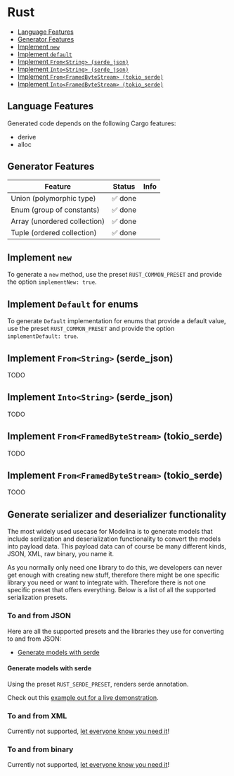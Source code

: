 # Rust

<!-- toc is generated with GitHub Actions do not remove toc markers -->

<!-- toc -->

- [Language Features](#language-features)
- [Generator Features](#generator-features)
- [Implement `new`](#implement-new)
- [Implement `default`](#implement-default)
- [Implement `From<String> (serde_json)`](#implement-from_json_string)
- [Implement `Into<String> (serde_json)`](#implement-to_json_stringn)
- [Implement `From<FramedByteStream> (tokio_serde)`](#implement-from-framed-byte-stream)
- [Implement `Into<FramedByteStream> (tokio_serde)`](#implement-into-framed-byte-stream)
<!-- tocstop -->

## Language Features

Generated code depends on the following Cargo features:

- derive
- alloc

## Generator Features


| **Feature**                  | **Status**    | **Info**                                                                              |
|------------------------------|---------------|---------------------------------------------------------------------------------------|
| Union (polymorphic type)     | ✅ done        |                                                                                       |
| Enum (group of constants)    | ✅ done        |                                                                                       |
| Array (unordered collection) | ✅ done        |                                                                                       |
| Tuple (ordered collection)   |  ✅ done       |                                                                                       |


## Implement `new`

To generate a `new` method, use the preset `RUST_COMMON_PRESET` and provide the option `implementNew: true`.

## Implement `Default` for enums

To generate `Default` implementation for enums that provide a default value, use the preset `RUST_COMMON_PRESET` and provide the option `implementDefault: true`.

## Implement `From<String>` (serde_json)

TODO

## Implement `Into<String>` (serde_json)

TODO

## Implement `From<FramedByteStream>` (tokio_serde)

TODO

## Implement `From<FramedByteStream>` (tokio_serde)

TOOO

## Generate serializer and deserializer functionality

The most widely used usecase for Modelina is to generate models that include serilization and deserialization functionality to convert the models into payload data. This payload data can of course be many different kinds, JSON, XML, raw binary, you name it.

As you normally only need one library to do this, we developers can never get enough with creating new stuff, therefore there might be one specific library you need or want to integrate with. Therefore there is not one specific preset that offers everything. Below is a list of all the supported serialization presets. 

### To and from JSON
Here are all the supported presets and the libraries they use for converting to and from JSON: 

- [Generate models with serde](#generate-models-with-serde) 

#### Generate models with serde

Using the preset `RUST_SERDE_PRESET`, renders serde annotation.

Check out this [example out for a live demonstration](../../examples/rust-generate-serde/).

### To and from XML
Currently not supported, [let everyone know you need it](https://github.com/asyncapi/modelina/issues/new?assignees=&labels=enhancement&template=enhancement.md)!

### To and from binary
Currently not supported, [let everyone know you need it](https://github.com/asyncapi/modelina/issues/new?assignees=&labels=enhancement&template=enhancement.md)!